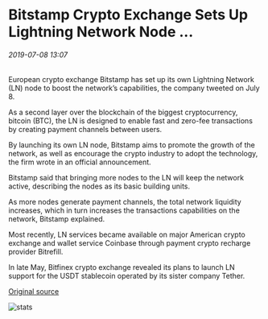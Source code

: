 # Bitstamp Crypto Exchange Sets Up Lightning Network Node ...

###### 2019-07-08 13:07

European crypto exchange Bitstamp has set up its own Lightning Network (LN) node to boost the network’s capabilities, the company tweeted on July 8.

As a second layer over the blockchain of the biggest cryptocurrency, bitcoin (BTC), the LN is designed to enable fast and zero-fee transactions by creating payment channels between users.

By launching its own LN node, Bitstamp aims to promote the growth of the network, as well as encourage the crypto industry to adopt the technology, the firm wrote in an official announcement.

Bitstamp said that bringing more nodes to the LN will keep the network active, describing the nodes as its basic building units.

As more nodes generate payment channels, the total network liquidity increases, which in turn increases the transactions capabilities on the network, Bitstamp explained.

Most recently, LN services became available on major American crypto exchange and wallet service Coinbase through payment crypto recharge provider Bitrefill.

In late May, Bitfinex crypto exchange revealed its plans to launch LN support for the USDT stablecoin operated by its sister company Tether.

[Original source](https://cointelegraph.com/news/bitstamp-crypto-exchange-sets-up-lightning-network-node)

![stats](https://c.statcounter.com/11760860/0/a89fa40b/1/ "stats")